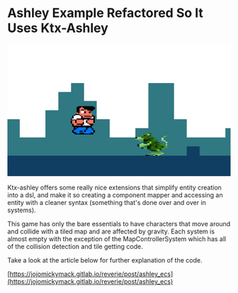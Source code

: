 # Ashley Example Refactored So It Uses Ktx-Ashley

![screenshot](.github/screenshot.png?raw=true)

Ktx-ashley offers some really nice extensions that simplify entity creation into a dsl, and make it so creating a component 
mapper and accessing an entity with a cleaner syntax (something that's done over and over in systems).

This game has only the bare essentials to have characters that move around and collide with a tiled map and are affected by 
gravity. Each system is almost empty with the exception of the MapControllerSystem which has all of the collision detection 
and tile getting code.

Take a look at the article below for further explanation of the code.

[https://jojomickymack.gitlab.io/reverie/post/ashley_ecs](https://jojomickymack.gitlab.io/reverie/post/ashley_ecs)
